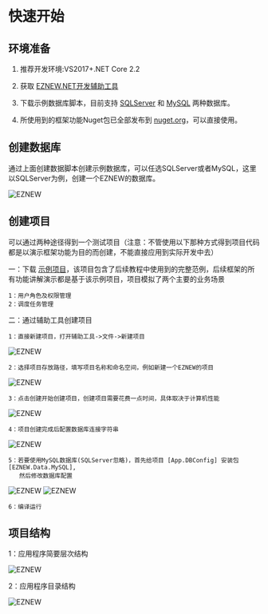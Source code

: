 # 快速开始

## 环境准备

1. 推荐开发环境:VS2017+.NET Core 2.2

1. 获取 [EZNEW.NET开发辅助工具](https://raw.githubusercontent.com/eznew-net/Docs/master/Tool/EZNEW.Coder.zip)

1. 下载示例数据库脚本，目前支持 [SQLServer](https://github.com/eznew-net/Docs/blob/master/Tool/DB/sqlserver.sql) 和 [MySQL](https://github.com/eznew-net/Docs/blob/master/Tool/DB/mysql.sql) 两种数据库。

1. 所使用到的框架功能Nuget包已全部发布到 [nuget.org](https://www.nuget.org/packages?q=EZNEW)，可以直接使用。

## 创建数据库

通过上面创建数据脚本创建示例数据库，可以任选SQLServer或者MySQL，这里以SQLServer为例，创建一个EZNEW的数据库。

<img src="assets/images/newdb.png" alt="EZNEW" title="EZNEW">

## 创建项目

可以通过两种途径得到一个测试项目（注意：不管使用以下那种方式得到项目代码都是以演示框架功能为目的而创建，不能直接应用到实际开发中去）

一：下载 [示例项目](https://github.com/eznew-net/Demo)，该项目包含了后续教程中使用到的完整范例，后续框架的所有功能讲解演示都是基于该示例项目，项目模拟了两个主要的业务场景

    1：用户角色及权限管理
    2：调度任务管理

二：通过辅助工具创建项目
    
    1：直接新建项目，打开辅助工具->文件->新建项目

<img src="assets/images/newproject.png" alt="EZNEW" title="EZNEW">

    2：选择项目存放路径，填写项目名称和命名空间，例如新建一个EZNEW的项目
<img src="assets/images/newproject_input.png" alt="EZNEW" title="EZNEW">

    3：点击创建开始创建项目，创建项目需要花费一点时间，具体取决于计算机性能
<img src="assets/images/newproject_process.png" alt="EZNEW" title="EZNEW">

    4：项目创建完成后配置数据库连接字符串
<img src="assets/images/newproject_setdbconfig.png" alt="EZNEW" title="EZNEW">

    5：若要使用MySQL数据库(SQLServer忽略)，首先给项目 [App.DBConfig] 安装包 [EZNEW.Data.MySQL],
       然后修改数据库配置
<img src="assets/images/addmysqlnuget.png" alt="EZNEW" title="EZNEW">
<img src="assets/images/mysql_dbconfig.png" alt="EZNEW" title="EZNEW">

    6：编译运行

## 项目结构

1：应用程序简要层次结构

<img src="assets/images/applicationlayer.png" alt="EZNEW" title="EZNEW">

2：应用程序目录结构

<img src="assets/images/appfolder.png" alt="EZNEW" title="EZNEW">